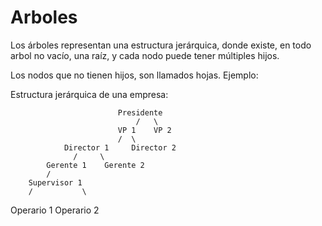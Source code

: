 # Arboles
Los árboles representan una estructura jerárquica, donde existe, en todo arbol no vacío, una raíz, y cada nodo puede tener múltiples hijos.

Los nodos que no tienen hijos, son llamados hojas.  Ejemplo:

Estructura jerárquica de una empresa:

                            Presidente
                                /   \
                            VP 1    VP 2
                            /  \
                Director 1     Director 2
                  /     \
            Gerente 1    Gerente 2
            /
        Supervisor 1
        /           \
  Operario 1      Operario 2
